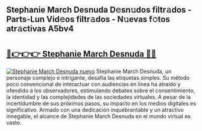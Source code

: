 ## Stephanie March Desnuda D𝚎sn𝚞dos filtr𝚊dos - Parts-Lun Vid𝚎os filtr𝚊dos - N𝚞evas f𝚘tos atr𝚊ctivas A5bv4

# <h2><a href="http://mb0vhvl.tromn.icu/?c=Stephanie+March+Desnuda">🔗👉👉👉 Stephanie March Desnuda 🔗🔗</a></h2>

[![Stephanie March Desnuda nuevo](https://i.imgur.com/pEAQMta.gif)](http://mb0vhvl.tromn.icu/?c=Stephanie+March+Desnuda)
Stephanie March Desnuda, un personaje complejo e intrigante, desafía las etiquetas simples. Su método poco convencional de interactuar con audiencias en línea ha atraído y ofendido a los observadores, estimulando debates sobre el consentimiento, la identidad y las complejidades de las sociedades virtuales. A pesar de la incertidumbre de sus próximos pasos, su impacto en los medios digitales es significativo. Armado con una dedicación inquebrantable y un atractivo innegable, el alcance de Stephanie March Desnuda en el mundo virtual es vasto.
